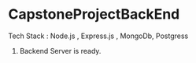 # CapstoneProjectBackEnd
Tech Stack :  Node.js , Express.js , MongoDb, Postgress

1. Backend Server is ready.
